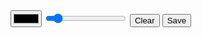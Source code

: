 <!DOCTYPE html>
<html lang="en">
<head>
  <meta charset="UTF-8">
  <meta name="viewport" content="width=device-width, initial-scale=1.0">
  <title>Just a Notepad</title>
  <link rel="stylesheet" href="styles.css">
</head>
<body>
  <div class="toolbar">
    <input type="color" id="colorPicker" value="#000000">
    <input type="range" id="penSize" min="1" max="10" value="2">
    <button id="clearCanvas">Clear</button>
    <button id="saveCanvas">Save</button>
  </div>
  <canvas id="drawingCanvas"></canvas>
  <script src="script.js"></script>
</body>
</html>

